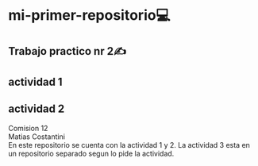 # mi-primer-repositorio💻  
## Trabajo practico nr 2✍️ 
## actividad 1
## actividad 2   
Comision 12  
Matias Costantini  
En este repositorio se cuenta con la actividad 1 y 2. La actividad 3 esta en un repositorio separado segun lo pide la actividad.
